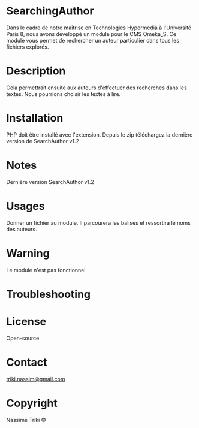 # SearchingAuthor

Dans le cadre de notre maîtrise en Technologies Hypermédia à l'Université Paris 8, nous avons développé un module pour le CMS Omeka_S. Ce module vous permet de rechercher un auteur particulier dans tous les fichiers explorés.

# Description

Cela permettrait ensuite aux auteurs d'effectuer des recherches dans les textes. Nous pourrions choisir les textes à lire.

# Installation

PHP doit être installé avec l'extension. 
Depuis le zip téléchargez la dernière version de SearchAuthor v1.2

# Notes
 
 Dernière version SearchAuthor v1.2
 
 # Usages
 
 Donner un fichier au module. Il parcourera les balises et ressortira le noms des auteurs.

# Warning

Le module n'est pas fonctionnel

# Troubleshooting

# License

Open-source.

# Contact

triki.nassim@gmail.com

# Copyright

Nassime Triki ©

